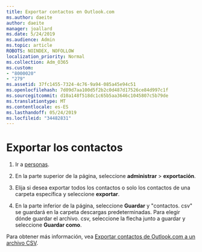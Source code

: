 ```yaml
---
title: Exportar contactos en Outlook.com
ms.author: daeite
author: daeite
manager: joallard
ms.date: 5/24/2019
ms.audience: Admin
ms.topic: article
ROBOTS: NOINDEX, NOFOLLOW
localization_priority: Normal
ms.collection: Adm_O365
ms.custom:
- "8000020"
- "279"
ms.assetid: 37fc1455-7324-4c76-9a94-085a45e94c51
ms.openlocfilehash: 7d09d7aa100d5f2b2c0d487d17526ce84d997c1f
ms.sourcegitcommit: d10a148f518dc1c65b5aa3646c1045807c5b79de
ms.translationtype: MT
ms.contentlocale: es-ES
ms.lasthandoff: 05/24/2019
ms.locfileid: "34482831"
---
```

# <a name="export-your-contacts"></a>Exportar los contactos

1. Ir a [personas](https://outlook.live.com/people/).

2. En la parte superior de la página, seleccione **administrar** \> **exportación**.

3. Elija si desea exportar todos los contactos o solo los contactos de una carpeta específica y seleccione **exportar**.

4. En la parte inferior de la página, seleccione **Guardar** y "contactos. csv" se guardará en la carpeta descargas predeterminadas. Para elegir dónde guardar el archivo. csv, seleccione la flecha junto a guardar y seleccione **Guardar como**.

Para obtener más información, vea [Exportar contactos de Outlook.com a un archivo CSV](https://go.microsoft.com/fwlink/p/?linkid=873137).